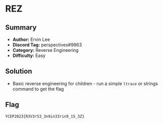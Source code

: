 REZ
===

## Summary
* **Author:** Ervin Lee
* **Discord Tag:** perspectives#9963
* **Category:** Reverse Engineering
* **Difficulty:** Easy

## Solution
- Basic reverse engineering for children - run a simple `ltrace` or strings command to get the flag

## Flag
```
YCEP2023{R3V3r53_3n9in33rin9_15_3Z}
```